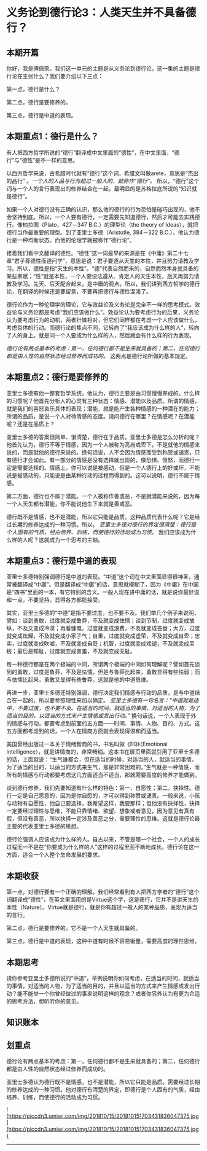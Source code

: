 # 义务论到德行论3：人类天生并不具备德行？

## 本期开篇

你好，我是傅佩荣。我们这一单元的主题是从义务论到德行论，这一集的主题是德行论在主张什么？我们要介绍以下三点：

第一点，德行是什么？

第二点，德行是要修养的。

第三点，德行是中道的表现。

## 本期重点1：德行是什么？

有人把西方哲学所说的“德行”翻译成中文里面的“德性”，在中文里面，“德行”与“德性”是不一样的意思。

以西方哲学来说，古希腊时代就有“德行”这个词，希腊文叫做arete，意思是“杰出的品行” *。一个人的人品与行为超过一般人的，就称作“德行”。* 所以，“德行”这个词与一个人的言行表现出的修养结合在一起，最明显的是苏格拉底所说的“知识就是德行”。

如果一个人对德行没有正确的认识，那么他的德行的行为恐怕是碰巧出现的，他不会坚持到底。所以，一个人要有德行，一定需要先知道德行，然后才可能去实践德行。像柏拉图（Plato，427－347 B.C.）的理型论（the theory of Ideas），就把德行当作最重要的理型。到了亚里士多德（Aristotle, 384－322 B.C.），他认为德行是一种均衡状态，而他的伦理学就被称作“德行论”。

接着我们看中文翻译的德性。“德性”这一词最早的来源是在《中庸》第二十七章“君子尊德性而道问学”，意思是说：君子要遵从天生的本性，并且努力请教及学习。所以，德性是指“天生的本性”。“德”代表自然而来的，自然而然本身就具备的某些禀赋；“性”就是本性，一个人要设法遵从、肯定人的天生本性，后天再努力请教及学习。先天、后天配合起来，是中庸的观点。所以，我们讲到西方哲学的德行论，在翻译的时候还是要留意，不要再把德行与德性混淆了。

德行论作为一种伦理学的理论，它与效益论及义务论是完全不一样的思考模式。效益论与义务论都是考虑“我们应该做什么”。效益论认为要考虑行为的后果，义务论认为要考虑行为的动机，两者针锋相对，但它们同样都在考虑一个人应该做什么，考虑具体的行动。而德行论的焦点不同，它转向了“我应该成为什么样的人”，转向了人的身上。就是问一个人要成为什么样的人，然后就会有什么样的行为表现。

 *德行论有两点基本的考虑：第一，任何德行都不是生来就具备的；第二，任何德行都是由人性的自然状态经过修养而成功的。* 这两点是德行论所做的基本规定。

## 本期重点2：德行是要修养的

亚里士多德有他一整套哲学系统，他认为，德行主要是由习惯慢慢养成的。什么样的习惯呢？他首先分析人的心灵有三种状态：情感、潜能以及品质。所谓的情感，就是我们的喜怒哀乐具体的表现；潜能，就是能产生各种情感的一种潜在的能力；所谓的品质，是说一个人对待情感的态度。请问德行在哪里？在情感呢？在潜能呢？还是在品质上？

亚里士多德的答案很简单、很清楚，德行在于品质。亚里士多德是怎么分析的呢？他首先认为，德行不等于情感，因为一个人被称为高尚或卑下，不是就他的情感来说的，而是就他的德行来说的。换句话说，人不会因为情感而受到称赞或谴责，只有德行才会如此。有一部分的情感是没有选择就出现的，像恐惧、愤怒，而德行一定是需要选择的。情感上，你可以说是被感动，但是一个人德行上的好或坏，不能说是被感动的，只能说是由某种行动的过程而得到的。这可以说明，德行不属于情感。

第二方面，德行也不属于潜能。一个人被称作善或恶，不是就潜能来说的，因为每一个人天生都有潜能，你不能说他生下来就是善或恶。

德行既不是情感，也不是潜能，所以它只能是品质。这种品质代表什么呢？它是经过长期的修养达成的一种习惯。所以， *亚里士多德对德行的界定很清楚：德行是个人固有的气质，经由培养、训练，而使德行的活动成为习惯。* 我们应该成为什么样的人呢？这就成为一个思考的主轴。

## 本期重点3：德行是中道的表现

亚里士多德特别强调德行是中道的表现。“中道”这个词在中文里面显得很神圣，通常被翻译成“中庸”。但是翻译成“中庸”的话，意思就模糊了，因为《中庸》在中国是“四书”里面的一本，有它特别的含义。一般人现在讲中庸的话，就是说你最好温和一点，不要坚持，显得各方都能接受。

其实，亚里士多德的“中道”是指不要过度，也不要不及。我们举几个例子来说明，譬如：谈到勇敢，过度就变成鲁莽，不及就变成怯懦；谈到节制，过度就变成放纵，不及又变成冷漠；再看慷慨，过度就变成浪费，不及就变成吝啬；大方，过度就变成炫耀，不及就变成小家子气；自重，过度就变成虚荣，不及就变成自卑；忠实，过度就变成吹嘘，不及就变成自贬；机智，过度就变成戏谑，不及就变成呆板；最后是知耻，过度就变成害羞，不及就变成无耻。

每一种德行都是在两个极端的中间，所谓两个极端的中间如何理解呢？譬如首先谈到的勇敢，过度是鲁莽，不及是怯懦。但是与鲁莽比起来，勇敢显得有些怯弱；而与怯懦比起来，勇敢又显得有些鲁莽。这就是他的中道思维。

再进一步，亚里士多德还特别强调，德行决定我们情感与行动的品质，是与中道结合在一起的，所以要参照理性来加以确定。 *亚里士多德有一句名言：“中道就是适中，不要过度，也不要不及。在适当的时间，就适当的事情，对适当的人物，为了适当的目的，以适当的方式来产生情感或发出行动。”* 换句话说，一个人表现于外的情感与行动，都要考虑到前面的五方面——时间、事情、人物、目的、方式。这五方面都考虑到的话，一个人在情商方面就会表现得温和而适当。

美国曾经出版过一本关于情绪智商的书，书名叫做《EQ》（Emotional Intelligence），就是讲情商的，非常畅销。这本书在扉页里面就引用了亚里士多德的话，上面就说：“生气谁都会，但在适当的时候，对适当的人，就适当的事情，为了适当的目的，以适当的方式来生气，那是非常困难的。”生气就是一种情感，而所有的情感与行动都要考虑这几方面适当不适当，那就需要高度的修养才能做到。

谈到德行修养，我们先要知道有什么样的特色：第一，自愿性；第二，抉择性。德行一定是自己愿意的，因为是你自愿的，才可以得到称赞或谴责。一般来说，小孩与动物有自愿性，他自己要选择，我希望这样，我要那样；但他没有抉择性，抉择一定要经过理性与思维，不能只靠情绪、欲望、想象或者意见，因为意见有真有假，但没有善恶，所以抉择一定涉及善恶之分，需要理性的思维。这就是德行论最主要的代表亚里士多德的思想。

德行论强调人应该成为什么样的人。自古以来，不管是哪一个社会，一个人的成长过程无一不是在“你要成为什么样的人”这样的过程里面不断地成长。德行论在这一方面，适合一个人整个生命发展的要求。

## 本期收获

第一点，对德行要有一个正确的理解。我们经常看到有人把西方学者的“德行”这个词翻译成“德性”，在英文里面用的是Virtue这个字，这是德行，它并不是讲天生的本性（Nature）。Virtue就是德行，就是你有超过一般人的某种品质，表现为适当的言行。

第二点，德行是要修养的，它不是一个人天生就具备的。

第三点，德行是中道的表现，这种中道有时候不容易衡量，需要高度的理性思维。

## 本期思考

请你参考亚里士多德所说的“中道”，举例说明你如何考虑，在适当的时间，就适当的事情，对适当的人物，为了适当的目的，并且以适当的方式来产生情感或发出行动？能不能举一个你曾经做过的事来说明这样的观念？或者你另外认为有更为合适的思考方法，想听听你的意见。

## 知识账本

## 划重点

德行论有两点基本的考虑：第一，任何德行都不是生来就具备的；第二，任何德行都是由人性的自然状态经过修养而成功的。

亚里士多德认为德行既不是情感，也不是潜能，所以它只能是品质。需要经过长期的修养达成的一种习惯。他对德行有清楚的界定，即德行是个人固有的气质，经由培养、训练，而使德行的活动成为习惯。

![https://piccdn3.umiwi.com/img/201810/15/201810151703431836047375.jpg](https://piccdn3.umiwi.com/img/201810/15/201810151703431836047375.jpg)

---
